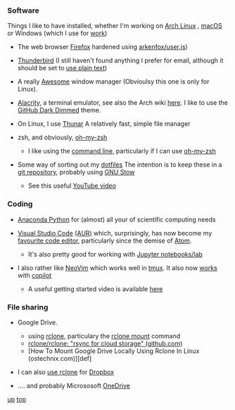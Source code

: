 ### Software

Things I like to have installed, whether I'm working on [Arch Linux](../arch_linux/README.md) , [macOS](../macos/README.md) or Windows (which I use for [work](../work/README.md))

- The web browser [Firefox](https://wiki.archlinux.org/title/Firefox) hardened using [arkenfox/user.js](https://github.com/arkenfox/user.js/))
- [Thunderbird](https://wiki.archlinux.org/title/Thunderbird) (I still haven't found anything I prefer for email, although it should be set to [use plain text](https://useplaintext.email/))
  
- A really [Awesome](https://awesomewm.org/) window manager (Obvioulsy this one is only for Linux).
- [Alacrity](https://github.com/alacritty/alacritty), a terminal emulator, see also the Arch wiki [here](https://wiki.archlinux.org/title/Alacritty). I like to use the [GitHub Dark Dimmed](https://github.com/projekt0n/github-theme-contrib/blob/main/themes/alacritty/github_dark_dimmed.yml) theme.

- On Linux, I use [Thunar](https://wiki.archlinux.org/title/Thunar) A relatively fast, simple file manager
- zsh, and obviously, [oh-my-zsh](https://ohmyz.sh/)
  - I like using the [command line](https://jeroenjanssens.com/dsatcl/), particularly if I can use [oh-my-zsh](https://github.com/ohmyzsh/wiki/blob/main/Cheatsheet.md)
- Some way of sorting out my [dotfiles](https://github.com/webpro/awesome-dotfiles) The intention is to keep these in a [git repository](https://github.com/GrahamArden/dotfiles), probably using [GNU Stow](https://www.gnu.org/software/stow/)
  - See this useful [YouTube video](https://www.youtube.com/watch?v=y6XCebnB9gs)

### Coding
- [Anaconda Python](https://www.anaconda.com/) for (almost) all your of scientific computing needs
- [Visual Studio Code](https://code.visualstudio.com/) [(AUR)](https://aur.archlinux.org/packages/visual-studio-code-bin) which, surprisingly, has now become my [favourite code editor](https://code.visualstudio.com/updates/v1_86), particularly since the demise of [Atom](https://github.blog/2022-06-08-sunsetting-atom/).
  - It's also pretty good for working with [Jupyter](https://jupyter.org/)[ notebooks/lab](https://marketplace.visualstudio.com/items?itemName=ms-toolsai.jupyter)

- I also rather like [NeoVim](https://neovim.io/) which works well in [tmux](https://github.com/tmux/tmux/wiki). It also now [works](https://github.com/github/copilot.vim) with [copilot](https://github.com/features/copilot)
  - A useful getting started video is available [here](https://www.youtube.com/watch?v=zHTeCSVAFNY)






### File sharing
- Google Drive.
  - using [rclone](https://archlinux.org/packages/extra/x86_64/rclone/), particulary the [rclone mount](https://rclone.org/commands/rclone_mount/) command
  - [rclone/rclone: "rsync for cloud storage" (github.com)](https://github.com/rclone/rclone)
  - [How To Mount Google Drive Locally Using Rclone In Linux (ostechnix.com)][def]

- I can also [use rclone](https://rclone.org/dropbox/) for  [Dropbox](https://aur.archlinux.org/packages/dropbox)
- .... and probably Micrososoft [OneDrive](https://rclone.org/onedrive/)

[up](README.md)
[top](../README.md)
